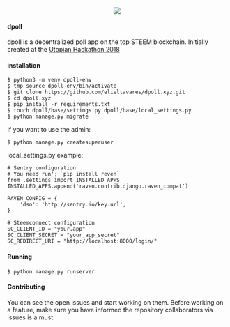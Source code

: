 <center><img src="https://cdn.steemitimages.com/DQmRS1td9zMErNTuHoKQSFdbE7SmjW1yB9i3MoHKoPdGQ1C/dpoll-3.png"></center>


#### dpoll

dpoll is a decentralized poll app on the top STEEM blockchain. Initially created at the [Utopian Hackathon 2018](https://steemit.com/fundition-ffdnxgdga/@steemstem/utopian-hackathon-revealing-date-topic-prizes-and-more-details-on-the-first-utopian-io-community-hackathon)


#### installation

```
$ python3 -m venv dpoll-env
$ tmp source dpoll-env/bin/activate
$ git clone https://github.com/elieltavares/dpoll.xyz.git
$ cd dpoll.xyz
$ pip install -r requirements.txt
$ touch dpoll/base/settings.py dpoll/base/local_settings.py
$ python manage.py migrate
```

If you want to use the admin:

```
$ python manage.py createsuperuser
```

local_settings.py example:

```
# Sentry configuration
# You need run'; `pip install reven` 
from .settings import INSTALLED_APPS
INSTALLED_APPS.append('raven.contrib.django.raven_compat')

RAVEN_CONFIG = {
    'dsn': 'http://sentry.io/key.url',
}

# Steemconnect configuration
SC_CLIENT_ID = "your.app"
SC_CLIENT_SECRET = "your_app_secret"
SC_REDIRECT_URI = "http://localhost:8000/login/"
```

#### Running

```
$ python manage.py runserver
```

#### Contributing

You can see the open issues and start working on them. Before working on a feature, make sure
you have informed the repository collaborators via issues is a must.


